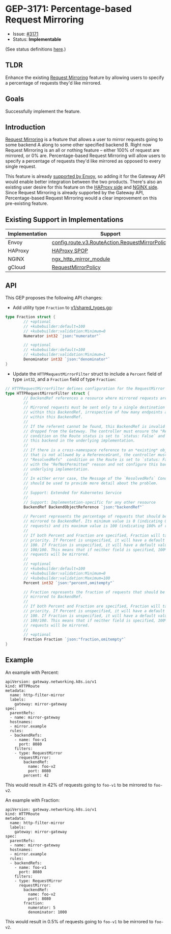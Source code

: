 # GEP-3171: Percentage-based Request Mirroring

* Issue: [#3171](https://github.com/kubernetes-sigs/gateway-api/issues/3171)
* Status: **Implementable**

(See status definitions [here](/geps/overview/#gep-states).)

## TLDR

Enhance the existing [Request Mirroring](https://gateway-api.sigs.k8s.io/guides/http-request-mirroring/) feature by allowing users to specify a percentage of requests they'd like mirrored.

## Goals

Successfully implement the feature.

## Introduction

[Request Mirroring](https://gateway-api.sigs.k8s.io/guides/http-request-mirroring/) is a feature that allows a user to mirror requests going to some backend A along to some other specified backend B. Right now Request Mirroring is an all or nothing feature – either 100% of request are mirrored, or 0% are. Percentage-based Request Mirroring will allow users to specify a percentage of requests they'd like mirrored as opposed to every single request.   

This feature is already [supported by Envoy](https://www.envoyproxy.io/docs/envoy/latest/api-v3/config/route/v3/route_components.proto#envoy-v3-api-msg-config-route-v3-routeaction-requestmirrorpolicy), so adding it for the Gateway API would enable better integration between the two products. There's also an existing user desire for this feature on the [HAProxy side](https://www.haproxy.com/blog/haproxy-traffic-mirroring-for-real-world-testing) and [NGINX side](https://alex.dzyoba.com/blog/nginx-mirror/). Since Request Mirroring is already supported by the Gateway API, Percentage-based Request Mirroring would a clear improvement on this pre-existing feature.

## Existing Support in Implementations

| Implementation | Support |
|----------------|------------|
| Envoy | [config.route.v3.RouteAction.RequestMirrorPolicy](config.route.v3.RouteAction.RequestMirrorPolicy) |
| HAProxy | [HAProxy SPOP](https://github.com/haproxytech/spoa-mirror) |
| NGINX | [ngx_http_mirror_module](https://nginx.org/en/docs/http/ngx_http_mirror_module.html) |
| gCloud | [RequestMirrorPolicy](https://cloud.google.com/python/docs/reference/compute/latest/google.cloud.compute_v1.types.RequestMirrorPolicy) |

## API

This GEP proposes the following API changes:

* Add utility type `Fraction` to [v1/shared_types.go](https://github.com/kubernetes-sigs/gateway-api/blob/cb5bf1541fa70f0692aebde8c64bba434cf331b6/apis/v1/shared_types.go):


```go
type Fraction struct {
        // +optional
        // +kubebuilder:default=100
        // +kubebuilder:validation:Minimum=0
        Numerator int32 `json:"numerator"`

        // +optional
        // +kubebuilder:default=100
        // +kubebuilder:validation:Minimum=1
        Denominator int32 `json:"denominator"`
}
```


* Update the `HTTPRequestMirrorFilter` struct to include a `Percent` field of type `int32`, and a `Fraction` field of type `Fraction`:


```go
// HTTPRequestMirrorFilter defines configuration for the RequestMirror filter.
type HTTPRequestMirrorFilter struct {
        // BackendRef references a resource where mirrored requests are sent.
        //
        // Mirrored requests must be sent only to a single destination endpoint
        // within this BackendRef, irrespective of how many endpoints are present
        // within this BackendRef.
        //
        // If the referent cannot be found, this BackendRef is invalid and must be
        // dropped from the Gateway. The controller must ensure the "ResolvedRefs"
        // condition on the Route status is set to `status: False` and not configure
        // this backend in the underlying implementation.
        //
        // If there is a cross-namespace reference to an *existing* object
        // that is not allowed by a ReferenceGrant, the controller must ensure the
        // "ResolvedRefs"  condition on the Route is set to `status: False`,
        // with the "RefNotPermitted" reason and not configure this backend in the
        // underlying implementation.
        //
        // In either error case, the Message of the `ResolvedRefs` Condition
        // should be used to provide more detail about the problem.
        //
        // Support: Extended for Kubernetes Service
        //
        // Support: Implementation-specific for any other resource
        BackendRef BackendObjectReference `json:"backendRef"`
      
        // Percent represents the percentage of requests that should be
        // mirrored to BackendRef. Its minimum value is 0 (indicating 0% of
        // requests) and its maximum value is 100 (indicating 100% of requests).
        //
        // If both Percent and Fraction are specified, Fraction will take
        // priority. If Percent is unspecified, it will have a default value of
        // 100. If Fraction is unspecified, it will have a default value of
        // 100/100. This means that if neither field is specified, 100% of
        // requests will be mirrored.
        //
        // +optional
        // +kubebuilder:default=100
        // +kubebuilder:validation:Minimum=0
        // +kubebuilder:validation:Maximum=100
        Percent int32 `json:"percent,omitempty"`

        // Fraction represents the fraction of requests that should be
        // mirrored to BackendRef.
        //
        // If both Percent and Fraction are specified, Fraction will take
        // priority. If Percent is unspecified, it will have a default value of
        // 100. If Fraction is unspecified, it will have a default value of
        // 100/100. This means that if neither field is specified, 100% of
        // requests will be mirrored.
        //
        // +optional
        Fraction Fraction `json:"fraction,omitempty"`
}
```

## Example

An example with Percent:


```
apiVersion: gateway.networking.k8s.io/v1
kind: HTTPRoute
metadata:
  name: http-filter-mirror
  labels:
    gateway: mirror-gateway
spec:
  parentRefs:
  - name: mirror-gateway
  hostnames:
  - mirror.example
  rules:
  - backendRefs:
    - name: foo-v1
      port: 8080
    filters:
    - type: RequestMirror
      requestMirror:
        backendRef:
          name: foo-v2
          port: 8080
        percent: 42
```
This would result in 42% of requests going to `foo-v1` to be mirrored to `foo-v2`.    

An example with Fraction:


```
apiVersion: gateway.networking.k8s.io/v1
kind: HTTPRoute
metadata:
  name: http-filter-mirror
  labels:
    gateway: mirror-gateway
spec:
  parentRefs:
  - name: mirror-gateway
  hostnames:
  - mirror.example
  rules:
  - backendRefs:
    - name: foo-v1
      port: 8080
    filters:
    - type: RequestMirror
      requestMirror:
        backendRef:
          name: foo-v2
          port: 8080
        fraction:
          numerator: 5
          denominator: 1000
```
This would result in 0.5% of requests going to `foo-v1` to be mirrored to `foo-v2`.
